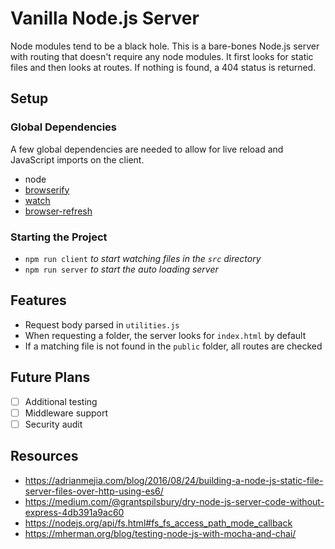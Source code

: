 # Vanilla Node.js Server

Node modules tend to be a black hole. This is a bare-bones Node.js server with routing that doesn't require any node modules. It first looks for static files and then looks at routes. If nothing is found, a 404 status is returned.

## Setup

### Global Dependencies

A few global dependencies are needed to allow for live reload and JavaScript imports on the client.

- node
- [browserify](https://www.npmjs.com/package/browserify)
- [watch](https://www.npmjs.com/package/watch)
- [browser-refresh](https://www.npmjs.com/package/browser-refresh)

### Starting the Project

- `npm run client` _to start watching files in the `src` directory_
- `npm run server` _to start the auto loading server_

## Features

- Request body parsed in `utilities.js`
- When requesting a folder, the server looks for `index.html` by default
- If a matching file is not found in the `public` folder, all routes are checked

## Future Plans

- [ ] Additional testing
- [ ] Middleware support
- [ ] Security audit

## Resources

- https://adrianmejia.com/blog/2016/08/24/building-a-node-js-static-file-server-files-over-http-using-es6/
- https://medium.com/@grantspilsbury/dry-node-js-server-code-without-express-4db391a9ac60
- https://nodejs.org/api/fs.html#fs_fs_access_path_mode_callback
- https://mherman.org/blog/testing-node-js-with-mocha-and-chai/
